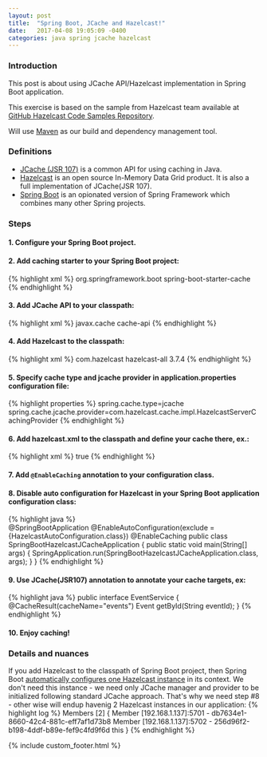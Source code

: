 ```yaml
---
layout: post
title:  "Spring Boot, JCache and Hazelcast!"
date:   2017-04-08 19:05:09 -0400
categories: java spring jcache hazelcast
---
```

### Introduction

This post is about using JCache API/Hazelcast implementation in Spring Boot application.

This exercise is based on the sample from Hazelcast team available at
[GitHub Hazelcast Code Samples Repository](https://github.com/hazelcast/hazelcast-code-samples/tree/master/hazelcast-integration/springboot-caching-jcache).  

Will use [Maven](https://maven.apache.org/) as our build and dependency management tool.

### Definitions

 -  [JCache (JSR 107)](https://www.jcp.org/en/jsr/detail?id=107) is a common API for
 using caching in Java.
 -  [Hazelcast](https://hazelcast.org/) is an open source In-Memory Data Grid
 product. It is also a full implementation of JCache(JSR 107).
 -  [Spring Boot](https://projects.spring.io/spring-boot/) is an opionated version
 of Spring Framework which combines many other Spring projects.

### Steps

#### 1. Configure your Spring Boot project.

#### 2. Add caching starter to your Spring Boot project:
{% highlight xml %}
<dependency>
    <groupId>org.springframework.boot</groupId>
    <artifactId>spring-boot-starter-cache</artifactId>
</dependency>
{% endhighlight %}

#### 3.  Add JCache API to your classpath:
{% highlight xml %}
<dependency>
    <groupId>javax.cache</groupId>
    <artifactId>cache-api</artifactId>
</dependency>
{% endhighlight %}

#### 4.  Add Hazelcast to the classpath:
{% highlight xml %}
<dependency>
    <groupId>com.hazelcast</groupId>
    <artifactId>hazelcast-all</artifactId>
    <version>3.7.4</version>
</dependency>
{% endhighlight %}

#### 5.  Specify cache type and jcache provider in application.properties configuration file:
{% highlight properties %}
spring.cache.type=jcache
spring.cache.jcache.provider=com.hazelcast.cache.impl.HazelcastServerCachingProvider
{% endhighlight %}

#### 6.  Add hazelcast.xml to the classpath and define your cache there, ex.:
{% highlight xml %}
<hazelcast
	xsi:schemaLocation="http://www.hazelcast.com/schema/config hazelcast-config-3.7.xsd"
	xmlns="http://www.hazelcast.com/schema/config" xmlns:xsi="http://www.w3.org/2001/XMLSchema-instance">
    <cache name="events">
        <management-enabled>true</management-enabled>
    </cache>
</hazelcast>
{% endhighlight %}

#### 7.  Add `@EnableCaching` annotation to your configuration class.

#### 8.  Disable auto configuration for Hazelcast in your Spring Boot application configuration class:
{% highlight java %}  
@SpringBootApplication
@EnableAutoConfiguration(exclude = {HazelcastAutoConfiguration.class})
@EnableCaching
public class SpringBootHazelcastJCacheApplication {
  public static void main(String[] args) {
		SpringApplication.run(SpringBootHazelcastJCacheApplication.class, args);
	}
}
{% endhighlight %}

#### 9.  Use JCache(JSR107) annotation to annotate your cache targets, ex:
{% highlight java %}
public interface EventService {
	@CacheResult(cacheName="events")
	Event getById(String eventId);
}
{% endhighlight %}

#### 10.  Enjoy caching!

### Details and nuances
If you add Hazelcast to the classpath of Spring Boot project, then Spring Boot [automatically configures one Hazelcast instance](http://docs.spring.io/spring-boot/docs/current/reference/html/boot-features-hazelcast.html) in its context. We don't need this instance - we need only JCache manager and provider to be initialized following standard JCache approach. That's why we need step #8 - other wise will endup havenig 2 Hazelcast instances in our application:
{% highlight log %}
Members [2] {
	Member [192.168.1.137]:5701 - db7634e1-8660-42c4-881c-eff7af1d73b8
	Member [192.168.1.137]:5702 - 256d96f2-b198-4ddf-b89e-fef9c4fd9f6d this
}
{% endhighlight %}

{% include custom_footer.html %}
